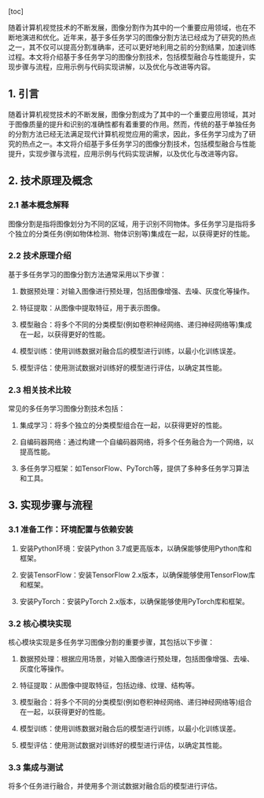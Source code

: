 
[toc]                    
                
                
随着计算机视觉技术的不断发展，图像分割作为其中的一个重要应用领域，也在不断地演进和优化。近年来，基于多任务学习的图像分割方法已经成为了研究的热点之一，其不仅可以提高分割准确率，还可以更好地利用之前的分割结果，加速训练过程。本文将介绍基于多任务学习的图像分割技术，包括模型融合与性能提升，实现步骤与流程，应用示例与代码实现讲解，以及优化与改进等内容。

## 1. 引言

随着计算机视觉技术的不断发展，图像分割成为了其中的一个重要应用领域，其对于图像质量的提升和识别的准确性都有着重要的作用。然而，传统的基于单独任务的分割方法已经无法满足现代计算机视觉应用的需求，因此，多任务学习成为了研究的热点之一。本文将介绍基于多任务学习的图像分割技术，包括模型融合与性能提升，实现步骤与流程，应用示例与代码实现讲解，以及优化与改进等内容。

## 2. 技术原理及概念

### 2.1 基本概念解释

图像分割是指将图像划分为不同的区域，用于识别不同物体。多任务学习是指将多个独立的分类任务(例如物体检测、物体识别等)集成在一起，以获得更好的性能。

### 2.2 技术原理介绍

基于多任务学习的图像分割方法通常采用以下步骤：

1. 数据预处理：对输入图像进行预处理，包括图像增强、去噪、灰度化等操作。

2. 特征提取：从图像中提取特征，用于表示图像。

3. 模型融合：将多个不同的分类模型(例如卷积神经网络、递归神经网络等)集成在一起，以获得更好的性能。

4. 模型训练：使用训练数据对融合后的模型进行训练，以最小化训练误差。

5. 模型评估：使用测试数据对训练好的模型进行评估，以确定其性能。

### 2.3 相关技术比较

常见的多任务学习图像分割技术包括：

1. 集成学习：将多个独立的分类模型组合在一起，以获得更好的性能。

2. 自编码器网络：通过构建一个自编码器网络，将多个任务融合为一个网络，以提高性能。

3. 多任务学习框架：如TensorFlow、PyTorch等，提供了多种多任务学习算法和工具。

## 3. 实现步骤与流程

### 3.1 准备工作：环境配置与依赖安装

1. 安装Python环境：安装Python 3.7或更高版本，以确保能够使用Python库和框架。

2. 安装TensorFlow：安装TensorFlow 2.x版本，以确保能够使用TensorFlow库和框架。

3. 安装PyTorch：安装PyTorch 2.x版本，以确保能够使用PyTorch库和框架。

### 3.2 核心模块实现

核心模块实现是多任务学习图像分割的重要步骤，其包括以下步骤：

1. 数据预处理：根据应用场景，对输入图像进行预处理，包括图像增强、去噪、灰度化等操作。

2. 特征提取：从图像中提取特征，包括边缘、纹理、结构等。

3. 模型融合：将多个不同的分类模型(例如卷积神经网络、递归神经网络等)组合在一起，以获得更好的性能。

4. 模型训练：使用训练数据对融合后的模型进行训练，以最小化训练误差。

5. 模型评估：使用测试数据对训练好的模型进行评估，以确定其性能。

### 3.3 集成与测试

将多个任务进行融合，并使用多个测试数据对融合后的模型进行评估。

